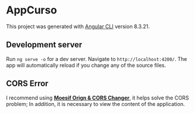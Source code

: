 # AppCurso

This project was generated with [Angular CLI](https://github.com/angular/angular-cli) version 8.3.21.

## Development server

Run `ng serve -o` for a dev server. Navigate to `http://localhost:4200/`. The app will automatically reload if you change any of the source files.

## CORS Error

I recommend using **[Moesif Orign & CORS Changer](https://chrome.google.com/webstore/detail/moesif-orign-cors-changer/digfbfaphojjndkpccljibejjbppifbc)**, it helps solve the CORS problem; In addition, it is necessary to view the content of the application.

